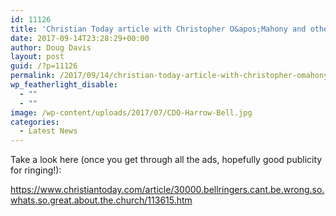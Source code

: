 ```yaml
---
id: 11126
title: 'Christian Today article with Christopher O&apos;Mahony and other familiar faces'
date: 2017-09-14T23:28:29+00:00
author: Doug Davis
layout: post
guid: /?p=11126
permalink: /2017/09/14/christian-today-article-with-christopher-omahony-and-other-familiar-faces/
wp_featherlight_disable:
  - ""
  - ""
image: /wp-content/uploads/2017/07/CDO-Harrow-Bell.jpg
categories:
  - Latest News
---
```

Take a look here (once you get through all the ads, hopefully good publicity for ringing!):

https://www.christiantoday.com/article/30000.bellringers.cant.be.wrong.so.whats.so.great.about.the.church/113615.htm
